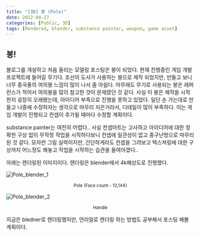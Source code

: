 ```yaml
---
title: "[3D] 봉 (Pole)"
date: 2022-04-27
categories: [Public, 3D]
tags: [Rendered, blender, substance painter, weapon, game asset]
---
```


## 봉!
블로그를 개설하고 처음 올리는 모델링 포스팅은 봉이 되었다. 현재 진행중인 게임 개발 프로젝트에 들어갈 무기다. 조선의 도사가 사용하는 봉으로 제작 되었지만, 만들고 보니 너무 중국풍의 여의봉 느낌이 많이 나서 좀 아쉽다. 아무래도 무기로 사용되는 봉은 레퍼런스가 적어서 여의봉을 많이 참고한 것이 문제였던 것 같다. 사실 이 봉은 제작을 시작한지 굉장히 오래됐는데, 아이디어 부족으로 진행을 못하고 있었다. 일단 손 가는대로 만들고 나중에 수정하자는 생각으로 마무리 지은거라서, 디테일이 많이 부족하다. 이는 게임 개발이 진행되고 컨셉이 추가될 때마다 수정할 계획이다.

substance painter는 여전히 어렵다.. 사실 컨셉아트는 고사하고 아이디어에 대한 정확한 구상 없이 무작정 작업을 시작하다보니 컨셉에 일관성이 없고 중구난방으로 마무리 된 것 같다. 모자란 그림 실력이지만, 간단하게라도 컨셉을 그려보고 텍스쳐링에 대한 구상까지 어느정도 해놓고 작업을 시작하는 습관을 들여야겠다..

아래는 렌더링된 이미지이다. 렌더링은 blender에서 4k해상도로 진행했다.

![Pole_blender_1](https://i.esdrop.com/d/f/GVmXMpARey/ghh1QCW8Tv.png "Pole (render in blender)")
<center><sub>Pole (Face count - 12,144)</sub></center>

![Pole_blender_2](https://i.esdrop.com/d/f/GVmXMpARey/A5obwiLx4W.png "Pole handle (render in blender)")
<center><sub>Handle</sub></center>



지금은 bledner로 렌더링했지만, 언리얼로 렌더링 하는 방법도 공부해서 포스팅 해볼 계획이다.